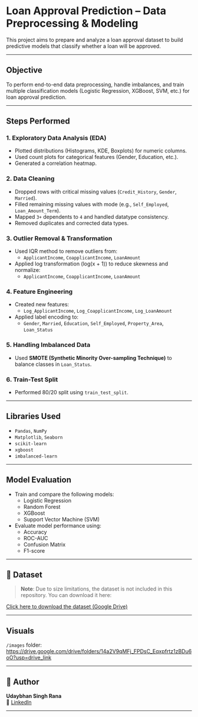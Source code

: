 # Loan Approval Prediction – Data Preprocessing & Modeling

This project aims to prepare and analyze a loan approval dataset to build predictive models that classify whether a loan will be approved.

---

## Objective

To perform end-to-end data preprocessing, handle imbalances, and train multiple classification models (Logistic Regression, XGBoost, SVM, etc.) for loan approval prediction.


---

## Steps Performed

### 1. Exploratory Data Analysis (EDA)
- Plotted distributions (Histograms, KDE, Boxplots) for numeric columns.
- Used count plots for categorical features (Gender, Education, etc.).
- Generated a correlation heatmap.

### 2. Data Cleaning
- Dropped rows with critical missing values (`Credit_History`, `Gender`, `Married`).
- Filled remaining missing values with mode (e.g., `Self_Employed`, `Loan_Amount_Term`).
- Mapped `3+` dependents to `4` and handled datatype consistency.
- Removed duplicates and corrected data types.

### 3. Outlier Removal & Transformation
- Used IQR method to remove outliers from:
  - `ApplicantIncome`, `CoapplicantIncome`, `LoanAmount`
- Applied log transformation (log(x + 1)) to reduce skewness and normalize:
  - `ApplicantIncome`, `CoapplicantIncome`, `LoanAmount`

### 4. Feature Engineering
- Created new features:
  - `Log_ApplicantIncome`, `Log_CoapplicantIncome`, `Log_LoanAmount`
- Applied label encoding to:
  - `Gender`, `Married`, `Education`, `Self_Employed`, `Property_Area`, `Loan_Status`

### 5. Handling Imbalanced Data
- Used **SMOTE (Synthetic Minority Over-sampling Technique)** to balance classes in `Loan_Status`.

### 6. Train-Test Split
- Performed 80/20 split using `train_test_split`.

---

## Libraries Used

- `Pandas`, `NumPy`
- `Matplotlib`, `Seaborn`
- `scikit-learn`
- `xgboost`
- `imbalanced-learn`

---

## Model Evaluation

- Train and compare the following models:
  - Logistic Regression
  - Random Forest
  - XGBoost
  - Support Vector Machine (SVM)
- Evaluate model performance using:
  - Accuracy
  - ROC-AUC
  - Confusion Matrix
  - F1-score

---

## 📂 Dataset

> **Note**: Due to size limitations, the dataset is not included in this repository. You can download it here:

[Click here to download the dataset (Google Drive)](https://drive.google.com/file/d/1VRffer1vnCA7vB5xUaz7cMsu1ymC5H3k/view?usp=drive_link)

---

## Visuals

 `/images` folder: https://drive.google.com/drive/folders/14a2V9qMFj_FPDsC_Eqxpfrtz1zBDu6oO?usp=drive_link



---

## 📝 Author

**Udaybhan Singh Rana**  
🔗 [LinkedIn](https://www.linkedin.com/in/udaybhan-rana/)

---